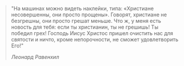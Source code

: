 > "На машинах можно видеть наклейки, типа: «Христиане несовершенны, они просто прощены». Говорят, христиане не безгрешны, они просто грешат меньше. Что ж, у меня есть новость для тебя: если ты христианин, ты не грешишь! Ты победил грех! Господь Иисус Христос пришел очистить нас для святости и ничто, кроме непорочности, не сможет удовлетворить Его!"
> 
> <footer><cite>
> 
> Леонард Равенхил
> 
> </cite></footer>

<br>